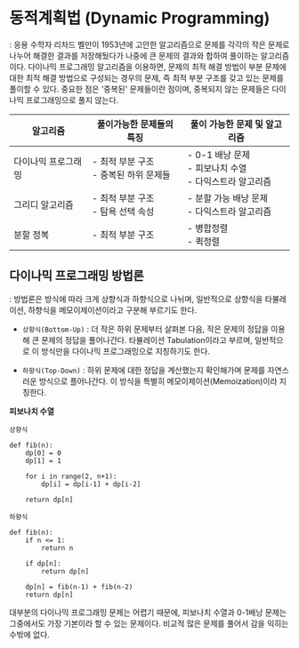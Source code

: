 # 동적계획법 (Dynamic Programming)
: 응용 수학자 리차드 벨만이 1953년에 고안한 알고리즘으로 문제를 각각의 작은 문제로 나누어 해결한 결과를 저장해뒀다가 나중에 큰 문제의 결과와 합하여 풀이하는 알고리즘이다. 다이나믹 프로그래밍 알고리즘을 이용하면, 문제의 최적 해결 방법이 부분 문제에 대한 최적 해결 방법으로 구성되는 경우의 문제, 즉 최적 부분 구조를 갖고 있는 문제를 풀이할 수 있다. 중요한 점은 '중복된' 문제들이란 점이며, 중복되지 않는 문제들은 다이나믹 프로그래밍으로 풀지 않는다.

|알고리즘|풀이가능한 문제들의 특징|풀이 가능한 문제 및 알고리즘
|---|---|---|
|다이나믹 프로그래밍| - 최적 부분 구조<br/>- 중복된 하위 문제들 | - 0-1 배낭 문제<br/>- 피보나치 수열<br/>- 다익스트라 알고리즘
|그리디 알고리즘|- 최적 부분 구조<br/>- 탐욕 선택 속성|- 분할 가능 배낭 문제<br/>- 다익스트라 알고리즘
|분할 정복|- 최적 부분 구조|- 병합정렬<br/>- 퀵정렬

## 다이나믹 프로그래밍 방법론
: 방법론은 방식에 따라 크게 상향식과 하향식으로 나뉘며, 일반적으로 상향식을 타뷸레이션, 하향식을 메모이제이션이라고 구분해 부르기도 한다.

- `상향식(Bottom-Up)` : 더 작은 하위 문제부터 살펴본 다음, 작은 문제의 정답을 이용해 큰 문제의 정답을 풀어나간다. 타뷸레이션 Tabulation이라고 부르며, 일반적으로 이 방식만을 다이나믹 프로그래밍으로 지칭하기도 한다.

- `하향식(Top-Down)` : 하위 문제에 대한 정답을 계산했는지 확인해가며 문제를 자연스러운 방식으로 플어나간다. 이 방식을 특별히 메모이제이션(Memoization)이라 지칭한다.

__피보나치 수열__


`상향식`
```
def fib(n):
    dp[0] = 0
    dp[1] = 1

    for i in range(2, n+1):
        dp[i] = dp[i-1] + dp[i-2]
    
    return dp[n]
```
`하향식`
```
def fib(n):
    if n <= 1:
        return n
    
    if dp[n]:
        return dp[n]
    
    dp[n] = fib(n-1) + fib(n-2)
    return dp[n]
```

 대부분의 다이나믹 프로그래밍 문제는 어렵기 때문에, 피보나치 수열과 0-1배낭 문제는 그중에서도 가장 기본이라 할 수 있는 문제이다. 비교적 많은 문제를 풀어서 감을 익히는 수밖에 없다.